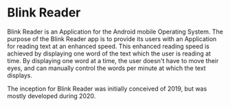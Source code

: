 # Blink Reader

Blink Reader is an Application for the Android mobile Operating System. The purpose of the Blink Reader
app is to provide its users with an Application for reading text at an enhanced speed. This enhanced
reading speed is achieved by displaying one word of the text which the user is reading at time. By
displaying one word at a time, the user doesn't have to move their eyes, and can manually control
the words per minute at which the text displays.

The inception for Blink Reader was initially conceived of 2019, but was mostly developed during 2020.